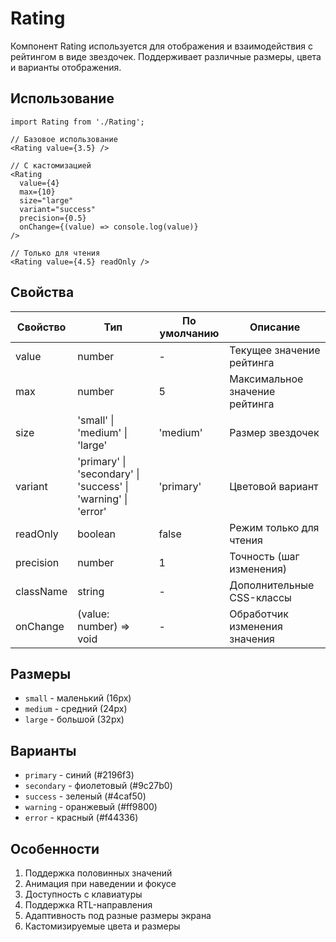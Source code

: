 # Rating

Компонент Rating используется для отображения и взаимодействия с рейтингом в виде звездочек. Поддерживает различные размеры, цвета и варианты отображения.

## Использование

```tsx
import Rating from './Rating';

// Базовое использование
<Rating value={3.5} />

// С кастомизацией
<Rating
  value={4}
  max={10}
  size="large"
  variant="success"
  precision={0.5}
  onChange={(value) => console.log(value)}
/>

// Только для чтения
<Rating value={4.5} readOnly />
```

## Свойства

| Свойство | Тип | По умолчанию | Описание |
|----------|-----|--------------|----------|
| value | number | - | Текущее значение рейтинга |
| max | number | 5 | Максимальное значение рейтинга |
| size | 'small' \| 'medium' \| 'large' | 'medium' | Размер звездочек |
| variant | 'primary' \| 'secondary' \| 'success' \| 'warning' \| 'error' | 'primary' | Цветовой вариант |
| readOnly | boolean | false | Режим только для чтения |
| precision | number | 1 | Точность (шаг изменения) |
| className | string | - | Дополнительные CSS-классы |
| onChange | (value: number) => void | - | Обработчик изменения значения |

## Размеры

- `small` - маленький (16px)
- `medium` - средний (24px)
- `large` - большой (32px)

## Варианты

- `primary` - синий (#2196f3)
- `secondary` - фиолетовый (#9c27b0)
- `success` - зеленый (#4caf50)
- `warning` - оранжевый (#ff9800)
- `error` - красный (#f44336)

## Особенности

1. Поддержка половинных значений
2. Анимация при наведении и фокусе
3. Доступность с клавиатуры
4. Поддержка RTL-направления
5. Адаптивность под разные размеры экрана
6. Кастомизируемые цвета и размеры 